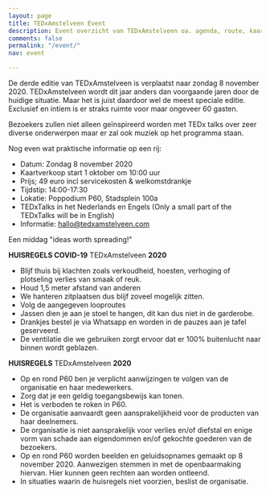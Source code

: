 ```yaml
---
layout: page
title: TEDxAmstelveen Event
description: Event overzicht van TEDxAmstelveen oa. agenda, route, kaartverkoop...
comments: false
permalink: "/event/"
nav: event

---
```

De derde editie van <span class="redx">TEDxAmstelveen</span> is verplaatst naar zondag 8 november 2020. TEDxAmstelveen wordt dit jaar anders dan voorgaande jaren door de huidige situatie. Maar het is juist daardoor wel de meest speciale editie. Exclusief en intiem is er straks ruimte voor maar ongeveer 60 gasten.

Bezoekers zullen niet alleen geïnspireerd worden met TEDx talks over zeer diverse onderwerpen maar er zal ook muziek op het programma staan.

Nog even wat praktische informatie op een rij:

* Datum: <span class="redx">Zondag 8 november 2020</span>
* Kaartverkoop start 1 oktober om 10:00 uur
* Prijs; 49 euro incl servicekosten & welkomstdrankje
* Tijdstip: 14:00-17:30
* Lokatie: Poppodium P60, Stadsplein 100a
* TEDxTalks in het Nederlands en Engels (Only a small part of the TEDxTalks will be in English)
* Informatie: hallo@tedxamstelveen.com

Een middag <span class="redx">"ideas worth spreading!"</span>

**HUISREGELS COVID-19** <span class="redx">TEDxAmstelveen</span> **2020**

* Blijf thuis bij klachten zoals verkoudheid, hoesten, verhoging of plotseling verlies van smaak of reuk.
* Houd 1,5 meter afstand van anderen
* We hanteren zitplaatsen dus blijf zoveel mogelijk zitten. 
* Volg de aangegeven looproutes
* Jassen dien je aan je stoel te hangen, dit kan dus niet in de garderobe.
* Drankjes bestel je via Whatsapp en worden in de pauzes aan je tafel geserveerd.
* De ventilatie die we gebruiken zorgt ervoor dat er 100% buitenlucht naar binnen wordt geblazen.

**HUISREGELS** <span class="redx">TEDxAmstelveen</span> **2020**

* Op en rond P60 ben je verplicht aanwijzingen te volgen van de organisatie en haar medewerkers.
* Zorg dat je een geldig toegangsbewijs kan tonen.
* Het is verboden te roken in P60.
* De organisatie aanvaardt geen aansprakelijkheid voor de producten van haar deelnemers.
* De organisatie is niet aansprakelijk voor verlies en/of diefstal en enige vorm van schade aan eigendommen en/of gekochte goederen van de bezoekers.
* Op en rond P60 worden beelden en geluidsopnames gemaakt op 8 november 2020. Aanwezigen stemmen in met de openbaarmaking hiervan. Hier kunnen geen rechten aan worden ontleend.
* In situaties waarin de huisregels niet voorzien, beslist de organisatie.